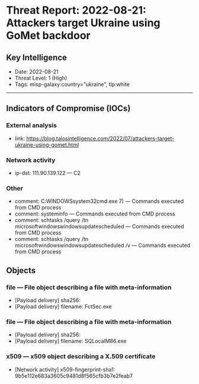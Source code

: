 # Threat Report: 2022-08-21: Attackers target Ukraine using GoMet backdoor


## Key Intelligence
* Date: 2022-08-21
* Threat Level: 1 (High)
* Tags: misp-galaxy:country="ukraine", tlp:white

---

## Indicators of Compromise (IOCs)
### External analysis
* link: https://blog.talosintelligence.com/2022/07/attackers-target-ukraine-using-gomet.html

### Network activity
* ip-dst: 111.90.139.122 — C2

### Other
* comment: C:WINDOWSsystem32cmd.exe 7) — Commands executed from CMD process
* comment: systeminfo — Commands executed from CMD process
* comment: schtasks /query /tn microsoftwindowswindowsupdatescheduled — Commands executed from CMD process
* comment: schtasks /query /tn microsoftwindowswindowsupdatescheduled /v — Commands executed from CMD process

## Objects
### file — File object describing a file with meta-information
* [Payload delivery] sha256: <sha256>
* [Payload delivery] filename: FctSec.exe

### file — File object describing a file with meta-information
* [Payload delivery] sha256: <sha256>
* [Payload delivery] filename: SQLocalM86.exe

### x509 — x509 object describing a X.509 certificate
* [Network activity] x509-fingerprint-sha1: 9b5e112e683a3605c9481d8f565cfb3b7e2feab7
